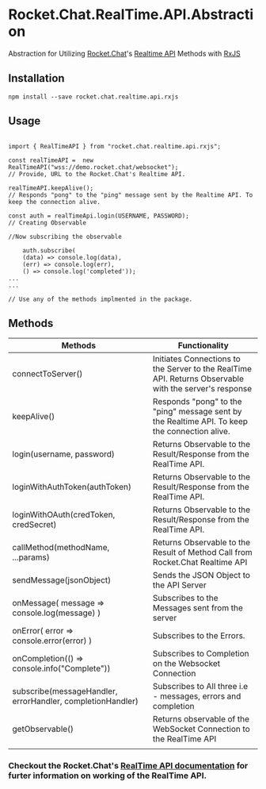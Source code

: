 # Rocket.Chat.RealTime.API.Abstraction
Abstraction for Utilizing [Rocket.Chat](https://rocket.chat/)'s [Realtime API](https://rocket.chat/docs/developer-guides/realtime-api) Methods with [RxJS](http://reactivex.io/rxjs/)

## Installation
```
npm install --save rocket.chat.realtime.api.rxjs 
```

## Usage

```

import { RealTimeAPI } from "rocket.chat.realtime.api.rxjs";

const realTimeAPI =  new RealTimeAPI("wss://demo.rocket.chat/websocket");
// Provide, URL to the Rocket.Chat's Realtime API.

realTimeAPI.keepAlive(); 
// Responds "pong" to the "ping" message sent by the Realtime API. To keep the connection alive.

const auth = realTimeApi.login(USERNAME, PASSWORD);
// Creating Observable

//Now subscribing the observable

    auth.subscribe(
    (data) => console.log(data),
    (err) => console.log(err),
    () => console.log('completed'));
...
...

// Use any of the methods implmented in the package.

```

## Methods

| Methods                                                    	| Functionality                                                                                 	|
|------------------------------------------------------------	|-----------------------------------------------------------------------------------------------	|
| connectToServer()                                          	| Initiates Connections to the Server to the RealTime API. Returns Observable with the server's response                                                                 	|
| keepAlive()                                                	| Responds "pong" to the "ping" message sent by the Realtime API. To keep the connection alive. 	|
| login(username, password)                                  	| Returns Observable to the Result/Response from the RealTime API.                              	|
| loginWithAuthToken(authToken)                              	| Returns Observable to the Result/Response from the RealTime API.                              	|
| loginWithOAuth(credToken, credSecret)                      	| Returns Observable to the Result/Response from the RealTime API.                              	|
| callMethod(methodName, ...params)                          	| Returns Observable to the Result of Method Call from Rocket.Chat Realtime API                	|
| sendMessage(jsonObject)                                    	| Sends the JSON Object to the API Server                                                       	|
| onMessage( message => console.log(message) )               	| Subscribes to the Messages sent from the server                                               	|
| onError( error => console.error(error) )                   	| Subscribes to the Errors.                                                                     	|
| onCompletion(() => console.info("Complete"))             	  | Subscribes to Completion on the Websocket Connection                                          	|
| subscribe(messageHandler, errorHandler, completionHandler) 	| Subscribes to All three i.e - messages, errors and completion                                          	|
| getObservable()                                            	| Returns observable of the WebSocket Connection to the RealTime API                            	|
|                                                            	|                                                                                               	|


### Checkout the Rocket.Chat's [RealTime API documentation](https://rocket.chat/docs/developer-guides/realtime-api) for furter information on working of the RealTime API.
